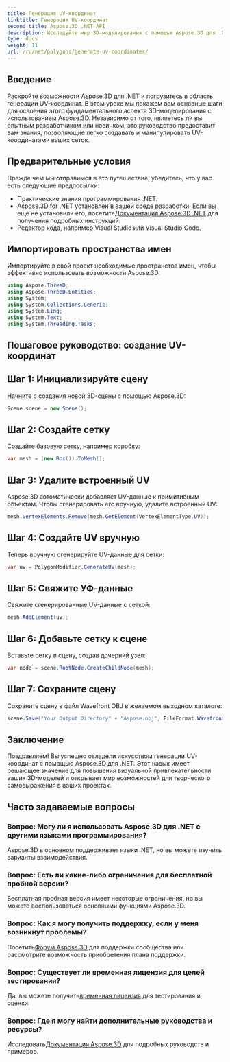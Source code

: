 ```yaml
---
title: Генерация UV-координат
linktitle: Генерация UV-координат
second_title: Aspose.3D .NET API
description: Исследуйте мир 3D-моделирования с помощью Aspose.3D для .NET. Master UV легко координирует генерацию. Улучшите свои проекты прямо сейчас!
type: docs
weight: 11
url: /ru/net/polygons/generate-uv-coordinates/
---
```

## Введение
Раскройте возможности Aspose.3D для .NET и погрузитесь в область генерации UV-координат. В этом уроке мы покажем вам основные шаги для освоения этого фундаментального аспекта 3D-моделирования с использованием Aspose.3D. Независимо от того, являетесь ли вы опытным разработчиком или новичком, это руководство предоставит вам знания, позволяющие легко создавать и манипулировать UV-координатами ваших сеток.
## Предварительные условия
Прежде чем мы отправимся в это путешествие, убедитесь, что у вас есть следующие предпосылки:
- Практические знания программирования .NET.
-  Aspose.3D for .NET установлен в вашей среде разработки. Если вы еще не установили его, посетите[Документация Aspose.3D .NET](https://reference.aspose.com/3d/net/) для получения подробных инструкций.
- Редактор кода, например Visual Studio или Visual Studio Code.
## Импортировать пространства имен
Импортируйте в свой проект необходимые пространства имен, чтобы эффективно использовать возможности Aspose.3D:
```csharp
using Aspose.ThreeD;
using Aspose.ThreeD.Entities;
using System;
using System.Collections.Generic;
using System.Linq;
using System.Text;
using System.Threading.Tasks;
```
## Пошаговое руководство: создание UV-координат
## Шаг 1: Инициализируйте сцену
Начните с создания новой 3D-сцены с помощью Aspose.3D:
```csharp
Scene scene = new Scene();
```
## Шаг 2: Создайте сетку
Создайте базовую сетку, например коробку:
```csharp
var mesh = (new Box()).ToMesh();
```
## Шаг 3: Удалите встроенный UV
Aspose.3D автоматически добавляет UV-данные к примитивным объектам. Чтобы сгенерировать его вручную, удалите встроенный UV:
```csharp
mesh.VertexElements.Remove(mesh.GetElement(VertexElementType.UV));
```
## Шаг 4: Создайте UV вручную
Теперь вручную сгенерируйте UV-данные для сетки:
```csharp
var uv = PolygonModifier.GenerateUV(mesh);
```
## Шаг 5: Свяжите УФ-данные
Свяжите сгенерированные UV-данные с сеткой:
```csharp
mesh.AddElement(uv);
```
## Шаг 6: Добавьте сетку к сцене
Вставьте сетку в сцену, создав дочерний узел:
```csharp
var node = scene.RootNode.CreateChildNode(mesh);
```
## Шаг 7: Сохраните сцену
Сохраните сцену в файл Wavefront OBJ в желаемом выходном каталоге:
```csharp
scene.Save("Your Output Directory" + "Aspose.obj", FileFormat.WavefrontOBJ);
```
## Заключение
Поздравляем! Вы успешно овладели искусством генерации UV-координат с помощью Aspose.3D для .NET. Этот навык имеет решающее значение для повышения визуальной привлекательности ваших 3D-моделей и открывает мир возможностей для творческого самовыражения в ваших проектах.
## Часто задаваемые вопросы
### Вопрос: Могу ли я использовать Aspose.3D для .NET с другими языками программирования?
Aspose.3D в основном поддерживает языки .NET, но вы можете изучить варианты взаимодействия.
### Вопрос: Есть ли какие-либо ограничения для бесплатной пробной версии?
Бесплатная пробная версия имеет некоторые ограничения, но вы можете воспользоваться основными функциями Aspose.3D.
### Вопрос: Как я могу получить поддержку, если у меня возникнут проблемы?
 Посетить[Форум Aspose.3D](https://forum.aspose.com/c/3d/18) для поддержки сообщества или рассмотрите возможность приобретения плана поддержки.
### Вопрос: Существует ли временная лицензия для целей тестирования?
 Да, вы можете получить[временная лицензия](https://purchase.aspose.com/temporary-license/) для тестирования и оценки.
### Вопрос: Где я могу найти дополнительные руководства и ресурсы?
 Исследовать[Документация Aspose.3D](https://reference.aspose.com/3d/net/) для подробных руководств и примеров.